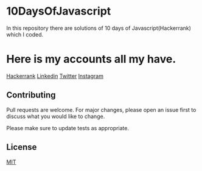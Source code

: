 # 10DaysOfJavascript
In this repository there are solutions of 10 days of Javascript(Hackerrank) which I coded.
# Here is my accounts all my have.
[Hackerrank](https://www.hackerrank.com/alisaidgunes)
[Linkedin](https://www.linkedin.com/in/ali-said-g%C3%BCne%C5%9F-990834186/)
[Twitter](https://twitter.com/alisaidguness)
[Instagram](https://www.instagram.com/alisaidgunes/)
## Contributing
Pull requests are welcome. For major changes, please open an issue first to discuss what you would like to change.

Please make sure to update tests as appropriate.

## License
[MIT](https://choosealicense.com/licenses/mit/)
